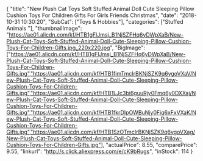 {
	"title": "New Plush Cat Toys Soft Stuffed Animal Doll Cute Sleeping Pillow Cushion Toys For Children Gifts For Girls Friends Christmas",
	"date": "2018-10-31 10:30:20",
	"SubCat": ["Toys & Hobbies"],
	"categories": ["Stuffed Animals "],
	"thumbnailImage": "https://ae01.alicdn.com/kf/HTB1gFlJmsj_B1NjSZFHq6yDWpXaB/New-Plush-Cat-Toys-Soft-Stuffed-Animal-Doll-Cute-Sleeping-Pillow-Cushion-Toys-For-Children-Gifts.jpg_220x220.jpg",
	"BigImage": ["https://ae01.alicdn.com/kf/HTB1gFlJmsj_B1NjSZFHq6yDWpXaB/New-Plush-Cat-Toys-Soft-Stuffed-Animal-Doll-Cute-Sleeping-Pillow-Cushion-Toys-For-Children-Gifts.jpg","https://ae01.alicdn.com/kf/HTB1fimTmcIrBKNjSZK9q6ygoVXaV/New-Plush-Cat-Toys-Soft-Stuffed-Animal-Doll-Cute-Sleeping-Pillow-Cushion-Toys-For-Children-Gifts.jpg","https://ae01.alicdn.com/kf/HTB1LJc3bi6guuRjy0Fmq6y0DXXaj/New-Plush-Cat-Toys-Soft-Stuffed-Animal-Doll-Cute-Sleeping-Pillow-Cushion-Toys-For-Children-Gifts.jpg","https://ae01.alicdn.com/kf/HTB1fkrDIpOWBuNjy0Fiq6xFxVXaK/New-Plush-Cat-Toys-Soft-Stuffed-Animal-Doll-Cute-Sleeping-Pillow-Cushion-Toys-For-Children-Gifts.jpg","https://ae01.alicdn.com/kf/HTB1SzOTmcIrBKNjSZK9q6ygoVXag/New-Plush-Cat-Toys-Soft-Stuffed-Animal-Doll-Cute-Sleeping-Pillow-Cushion-Toys-For-Children-Gifts.jpg"],
	"actualPrice": 8.55,
	"comparePrice": 9.55,
	"linkurl": "http://s.click.aliexpress.com/e/cK9bRugs",
	"inStock": 114
}
